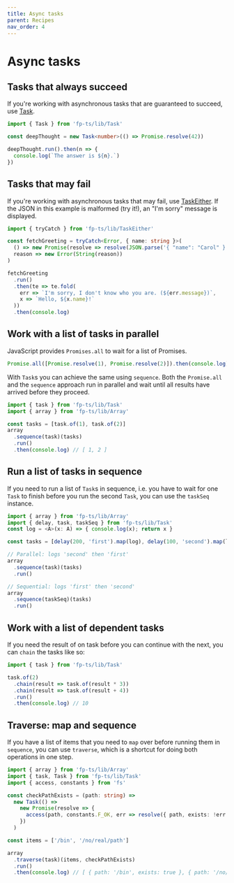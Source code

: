 ```yaml
---
title: Async tasks
parent: Recipes
nav_order: 4
---
```


# Async tasks

## Tasks that always succeed

If you're working with asynchronous tasks that are guaranteed to succeed, use [Task](../modules/Task.ts).

```ts
import { Task } from 'fp-ts/lib/Task'

const deepThought = new Task<number>(() => Promise.resolve(42))

deepThought.run().then(n => {
  console.log(`The answer is ${n}.`)
})
```

## Tasks that may fail

If you're working with asynchronous tasks that may fail, use [TaskEither](../modules/TaskEither.ts). If the JSON in this example is malformed (try it!), an "I'm sorry" message is displayed.

```ts
import { tryCatch } from 'fp-ts/lib/TaskEither'

const fetchGreeting = tryCatch<Error, { name: string }>(
  () => new Promise(resolve => resolve(JSON.parse('{ "name": "Carol" }'))),
  reason => new Error(String(reason))
)

fetchGreeting
  .run()
  .then(te => te.fold(
    err => `I'm sorry, I don't know who you are. (${err.message})`,
    x => `Hello, ${x.name}!`
  ))
  .then(console.log)
```

## Work with a list of tasks in parallel

JavaScript provides `Promises.all` to wait for a list of Promises.

```ts
Promise.all([Promise.resolve(1), Promise.resolve(2)]).then(console.log) // [1, 2]
```

With `Task`s you can achieve the same using `sequence`. Both the `Promise.all` and the `sequence` approach run in parallel and wait until all results have arrived before they proceed.

```ts
import { task } from 'fp-ts/lib/Task'
import { array } from 'fp-ts/lib/Array'

const tasks = [task.of(1), task.of(2)]
array
  .sequence(task)(tasks)
  .run()
  .then(console.log) // [ 1, 2 ]
```

## Run a list of tasks in sequence

If you need to run a list of `Task`s in sequence, i.e. you have to wait for one `Task` to finish before you run the second `Task`, you can use the `taskSeq` instance.

```ts
import { array } from 'fp-ts/lib/Array'
import { delay, task, taskSeq } from 'fp-ts/lib/Task'
const log = <A>(x: A) => { console.log(x); return x }

const tasks = [delay(200, 'first').map(log), delay(100, 'second').map(log)]

// Parallel: logs 'second' then 'first'
array
  .sequence(task)(tasks)
  .run()

// Sequential: logs 'first' then 'second'
array
  .sequence(taskSeq)(tasks)
  .run()
```

## Work with a list of dependent tasks

If you need the result of on task before you can continue with the next, you can `chain` the tasks like so:

```ts
import { task } from 'fp-ts/lib/Task'

task.of(2)
  .chain(result => task.of(result * 3))
  .chain(result => task.of(result + 4))
  .run()
  .then(console.log) // 10
```

## Traverse: map and sequence

If you have a list of items that you need to `map` over before running them in `sequence`, you can use `traverse`, which is a shortcut for doing both operations in one step.

```ts
import { array } from 'fp-ts/lib/Array'
import { task, Task } from 'fp-ts/lib/Task'
import { access, constants } from 'fs'

const checkPathExists = (path: string) =>
  new Task(() =>
    new Promise(resolve => {
      access(path, constants.F_OK, err => resolve({ path, exists: !err }))
    })
  )

const items = ['/bin', '/no/real/path']

array
  .traverse(task)(items, checkPathExists)
  .run()
  .then(console.log) // [ { path: '/bin', exists: true }, { path: '/no/real/path', exists: false } ]
```
